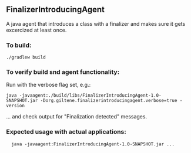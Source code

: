 ## FinalizerIntroducingAgent
A java agent that introduces a class with a finalizer and makes sure it gets excercized at least once.
  
### To build:
```
./gradlew build
```

### To verify build snd agent functionality:
Run with the verbose flag set, e.g.:
```
java -javaagent:./build/libs/FinalizerIntroducingAgent-1.0-SNAPSHOT.jar -Dorg.giltene.finalizerintroducingagent.verbose=true -version
```
... and check output for "Finalization detected" messages.

### Expected usage with actual applications:
```
  java -javaagent:FinalizerIntroducingAgent-1.0-SNAPSHOT.jar ...
```

